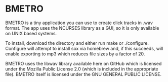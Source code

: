 # BMETRO

BMETRO is a tiny application you can use to create click tracks in .wav format. The app uses the NCURSES library as a GUI, so it is only available on UNIX based systems.

To install, download the directory and either run make or ./configure. Configure will attempt to install sox via homebrew and, if this succeeds, will enable exporting to mp3 which reduces file sizes by a factor of 20.

BMETRO uses the libwav library available here on GitHub which is licensed under the Mozilla Public License 2.0 (which is included in the appropriate file). BMETRO itself is licensed under the GNU GENERAL PUBLIC LICENSE.
